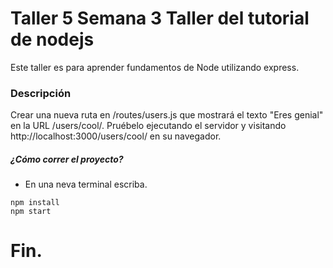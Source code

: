 # Taller 5 Semana 3 Taller del tutorial de nodejs

Este taller es para aprender fundamentos de Node utilizando express. 
### Descripción

Crear una nueva ruta en /routes/users.js que mostrará el texto "Eres genial" en la URL /users/cool/. Pruébelo ejecutando el servidor y visitando http://localhost:3000/users/cool/ en su navegador.

##### ¿Cómo correr el proyecto?

- En una neva terminal escriba.

```
npm install
npm start
```
# Fin.
